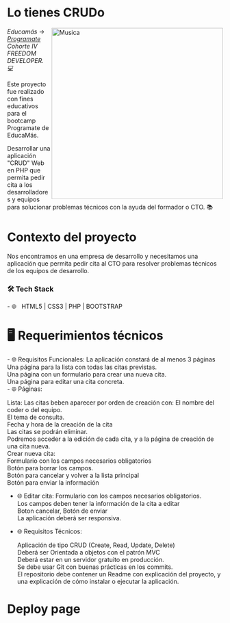 <h1>Lo tienes CRUDo</h1>

<img src="https://img2.freepng.es/20180509/zvq/kisspng-quotation-text-calendar-information-5af38524591534.3996783815259087723649.jpg" min-width="400px" max-width="400px" width="400px" align="right" alt="Musica">
<p><em> Educamás -> <a href="https://educamas.com.co/">Programate</a> Cohorte IV FREEDOM DEVELOPER. 💻 </br>
</em></p>
Este proyecto fue realizado con fines educativos para el bootcamp Programate de EducaMás. 



Desarrollar una aplicación "CRUD" Web en PHP que permita pedir cita a los desarrolladores y equipos para solucionar problemas técnicos con la ayuda del formador o CTO.
📚<h1>Contexto del proyecto</h1>
Nos encontramos en una empresa de desarrollo y necesitamos una aplicación que permita pedir cita al CTO para resolver problemas técnicos de los equipos de desarrollo.
<h3>🛠 Tech Stack </h3>
- 🌐 &nbsp; HTML5 | CSS3 | PHP | BOOTSTRAP


<h1> 🖥 Requerimientos técnicos </h1>
- 🌐 Requisitos Funcionales:
    La aplicación constará de al menos 3 páginas <br/>
    Una página para la lista con todas las citas previstas. <br/>
    Una página con un formulario para crear una nueva cita.  <br/>
    Una página para editar una cita concreta. <br/>
- 🌐 Páginas:

  Lista: Las citas beben aparecer por orden de creación con:
        El nombre del coder o del equipo. <br/>
        El tema de consulta. <br/>
        Fecha y hora de la creación de la cita <br/>
        Las citas se podrán eliminar. <br/>
        Podremos acceder a la edición de cada cita, y a la página de creación de una cita nueva. <br/>
        Crear nueva cita:<br/>
        Formulario con los campos necesarios obligatorios <br/>
        Botón para borrar los campos. <br/>
        Botón para cancelar y volver a la lista principal <br/>
        Botón para enviar la información <br/>
- 🌐 Editar cita:
      Formulario con los campos necesarios obligatorios. <br/>
      Los campos deben tener la información de la cita a editar <br/>
      Boton cancelar, Botón de enviar <br/>
La aplicación deberá ser responsiva. <br/> 
- 🌐 Requisitos Técnicos:

    Aplicación de tipo CRUD (Create, Read, Update, Delete) <br/>
    Deberá ser Orientada a objetos con el patrón MVC <br/>
    Deberá estar en un servidor gratuito en producción. <br/>
    Se debe usar Git con buenas prácticas en los commits. <br/>
    El repositorio debe contener un Readme con explicación del proyecto, y una explicación de cómo instalar o ejecutar la aplicación. <br/>


<h1> Deploy page <h1>
  
